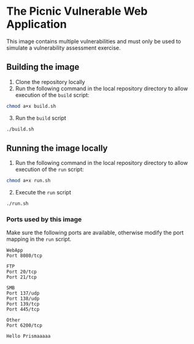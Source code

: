 # The Picnic Vulnerable Web Application

This image contains multiple vulnerabilities and must only be used to simulate a vulnerability assessment exercise.


## Building the image

1. Clone the repository locally
2. Run the following command in the local repository directory to allow execution of the `build` script:
```bash
chmod a+x build.sh
```
3. Run the `build` script
```bash
./build.sh
```

## Running the image locally

1. Run the following command in the local repository directory to allow execution of the `run` script:
```bash
chmod a+x run.sh
```
2. Execute the `run` script
```bash
./run.sh
```

### Ports used by this image

Make sure the following ports are available, otherwise modify the port mapping in the `run` script.

```
WebApp
Port 8080/tcp

FTP
Port 20/tcp
Port 21/tcp

SMB
Port 137/udp
Port 138/udp
Port 139/tcp
Port 445/tcp

Other
Port 6200/tcp

Hello Prismaaaaa
```
